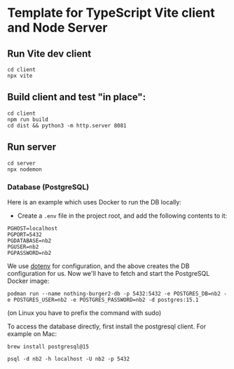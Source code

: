 # Template for TypeScript Vite client and Node Server

## Run Vite dev client

```
cd client
npx vite
```

## Build client and test "in place":

```
cd client
npm run build
cd dist && python3 -m http.server 8081
```

## Run server

```
cd server
npx nodemon
```

### Database (PostgreSQL)

Here is an example which uses Docker to run the DB locally:

- Create a `.env` file in the project root, and add the following contents to it:

```
PGHOST=localhost
PGPORT=5432
PGDATABASE=nb2
PGUSER=nb2
PGPASSWORD=nb2
```

We use [dotenv](https://github.com/motdotla/dotenv) for configuration, and the above
creates the DB configuration for us. Now we'll have to fetch and start the PostgreSQL
Docker image:

`podman run --name nothing-burger2-db -p 5432:5432 -e POSTGRES_DB=nb2 -e POSTGRES_USER=nb2 -e POSTGRES_PASSWORD=nb2 -d postgres:15.1`

(on Linux you have to prefix the command with sudo)

To access the database directly, first install the postgresql client. For example on Mac:

```
brew install postgresql@15
```

```
psql -d nb2 -h localhost -U nb2 -p 5432
```

